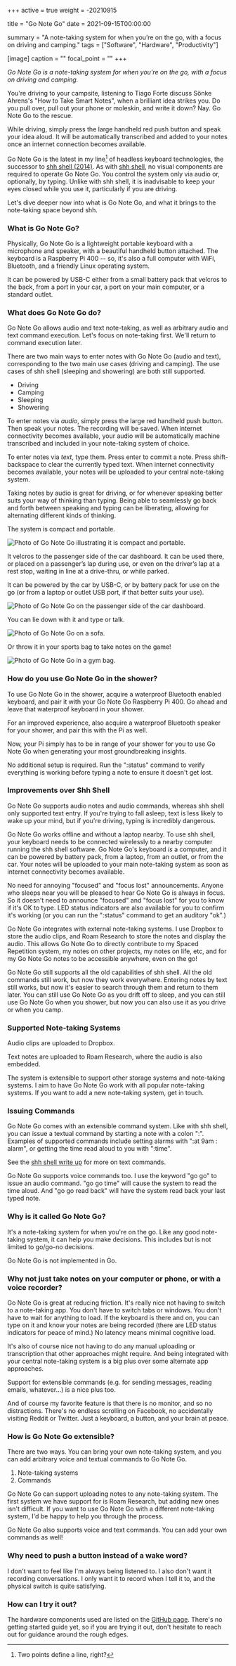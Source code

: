 +++
active = true
weight = -20210915

title = "Go Note Go"
date = 2021-09-15T00:00:00

summary = "A note-taking system for when you’re on the go, with a focus on driving and camping."
tags = ["Software", "Hardware", "Productivity"]

[image]
  caption = ""
  focal_point = ""
+++

_Go Note Go is a note-taking system for when you're on the go, with a focus on driving and camping._

You're driving to your campsite, listening to Tiago Forte discuss Sönke Ahrens's "How to Take Smart Notes", when a brilliant idea strikes you. Do you pull over, pull out your phone or moleskin, and write it down? Nay. Go Note Go to the rescue.

While driving, simply press the large handheld red push button and speak your idea aloud. It will be automatically transcribed and added to your notes once an internet connection becomes available.

Go Note Go is the latest in my line[^1] of headless keyboard technologies, the successor to [shh shell (2014)](/projects/shh-shell). As with [shh shell](/projects/shh-shell), no visual components are required to operate Go Note Go. You control the system only via audio or, optionally, by typing. Unlike with shh shell, it is inadvisable to keep your eyes closed while you use it, particularly if you are driving.

[^1]: Two points define a line, right?

Let's dive deeper now into what is Go Note Go, and what it brings to the note-taking space beyond shh.


### What is Go Note Go?

Physically, Go Note Go is a lightweight portable keyboard with a microphone and speaker, with a beautiful handheld button attached. The keyboard is a Raspberry Pi 400 -- so, it's also a full computer with WiFi, Bluetooth, and a friendly Linux operating system.

It can be powered by USB-C either from a small battery pack that velcros to the back, from a port in your car, a port on your main computer, or a standard outlet.


### What does Go Note Go do?

Go Note Go allows audio and text note-taking, as well as arbitrary audio and text command execution. Let's focus on note-taking first. We'll return to command execution later.

There are two main ways to enter notes with Go Note Go (audio and text), corresponding to the two main use cases (driving and camping). The use cases of shh shell (sleeping and showering) are both still supported.

* Driving
* Camping
* Sleeping
* Showering

To enter notes via *audio*, simply press the large red handheld push button. Then speak your notes. The recording will be saved. When internet connectivity becomes available, your audio will be automatically machine transcribed and included in your note-taking system of choice.

To enter notes via *text*, type them. Press enter to commit a note. Press shift-backspace to clear the currently typed text. When internet connectivity becomes available, your notes will be uploaded to your central note-taking system.

Taking notes by audio is great for driving, or for whenever speaking better suits your way of thinking than typing. Being able to seamlessly go back and forth between speaking and typing can be liberating, allowing for alternating different kinds of thinking.

The system is compact and portable.

![Photo of Go Note Go illustrating it is compact and portable.](gonotego-front.jpg)

It velcros to the passenger side of the car dashboard. It can be used there, or placed on a passenger’s lap during use, or even on the driver’s lap at a rest stop, waiting in line at a drive-thru, or while parked.

It can be powered by the car by USB-C, or by battery pack for use on the go (or from a laptop or outlet USB port, if that better suits your use).

![Photo of Go Note Go on the passenger side of the car dashboard.](gonotego-dashboard.jpg)

You can lie down with it and type or talk.

![Photo of Go Note Go on a sofa.](gonotego-soft.jpg)

Or throw it in your sports bag to take notes on the game!

![Photo of Go Note Go in a gym bag.](gonotego-gym-bag.jpg)


### How do you use Go Note Go in the shower?

To use Go Note Go in the shower, acquire a waterproof Bluetooth enabled keyboard, and pair it with your Go Note Go Raspberry Pi 400. Go ahead and leave that waterproof keyboard in your shower.

For an improved experience, also acquire a waterproof Bluetooth speaker for your shower, and pair this with the Pi as well.

Now, your Pi simply has to be in range of your shower for you to use Go Note Go when generating your most groundbreaking insights.

No additional setup is required. Run the ":status" command to verify everything is working before typing a note to ensure it doesn't get lost.


### Improvements over Shh Shell

Go Note Go supports audio notes and audio commands, whereas shh shell only supported text entry. If you're trying to fall asleep, text is less likely to wake up your mind, but if you're driving, typing is incredibly dangerous.

Go Note Go works offline and without a laptop nearby. To use shh shell, your keyboard needs to be connected wirelessly to a nearby computer running the shh shell software. Go Note Go's keyboard _is_ a computer, and it can be powered by battery pack, from a laptop, from an outlet, or from the car. Your notes will be uploaded to your main note-taking system as soon as internet connectivity becomes available.

No need for annoying "focused" and "focus lost" announcements. Anyone who sleeps near you will be pleased to hear Go Note Go is always in focus. So it doesn't need to announce "focused" and "focus lost" for you to know if it's OK to type. LED status indicators are also available for you to confirm it's working (or you can run the ":status" command to get an auditory "ok".)

Go Note Go integrates with external note-taking systems. I use Dropbox to store the audio clips, and Roam Research to store the notes and display the audio. This allows Go Note Go to directly contribute to my Spaced Repetition system, my notes on other projects, my notes on life, etc, and for my Go Note Go notes to be accessible anywhere, even on the go!

Go Note Go still supports all the old capabilities of shh shell. All the old commands still work, but now they work everywhere. Entering notes by text still works, but now it's easier to search through them and return to them later. You can still use Go Note Go as you drift off to sleep, and you can still use Go Note Go when you shower, but now you can also use it as you drive or when you camp.


### Supported Note-taking Systems

Audio clips are uploaded to Dropbox.

Text notes are uploaded to Roam Research, where the audio is also embedded.

The system is extensible to support other storage systems and note-taking systems. I aim to have Go Note Go work with all popular note-taking systems. If you want to add a new note-taking system, get in touch.


### Issuing Commands

Go Note Go comes with an extensible command system. Like with shh shell, you can issue a textual command by starting a note with a colon ":". Examples of supported commands include setting alarms with ":at 9am : alarm", or getting the time read aloud to you with ":time".

See the [shh shell write up](/projects/shh-shell) for more on text commands.

Go Note Go supports voice commands too. I use the keyword "go go" to issue an audio command. "go go time" will cause the system to read the time aloud. And "go go read back" will have the system read back your last typed note.


### Why is it called Go Note Go?

It's a note-taking system for when you're on the go. Like any good note-taking system, it can help you make decisions. This includes but is not limited to go/go-no decisions.

Go Note Go is not implemented in Go.


### Why not just take notes on your computer or phone, or with a voice recorder?

Go Note Go is great at reducing friction. It's really nice not having to switch to a note-taking app. You don't have to switch tabs or windows. You don't have to wait for anything to load. If the keyboard is there and on, you can type on it and know your notes are being recorded (there are LED status indicators for peace of mind.) No latency means minimal cognitive load.

It's also of course nice not having to do any manual uploading or transcription that other approaches might require. And being integrated with your central note-taking system is a big plus over some alternate app approaches.

Support for extensible commands (e.g. for sending messages, reading emails, whatever...) is a nice plus too.

And of course my favorite feature is that there is no monitor, and so no distractions. There's no endless scrolling on Facebook, no accidentally visiting Reddit or Twitter. Just a keyboard, a button, and your brain at peace.


### How is Go Note Go extensible?

There are two ways. You can bring your own note-taking system, and you can add arbitrary voice and textual commands to Go Note Go.

1. Note-taking systems
2. Commands

Go Note Go can support uploading notes to any note-taking system. The first system we have support for is Roam Research, but adding new ones isn't difficult. If you want to use Go Note Go with a different note-taking system, I'd be happy to help you through the process.

Go Note Go also supports voice and text commands. You can add your own commands as well!


### Why need to push a button instead of a wake word?

I don't want to feel like I'm always being listened to. I also don't want it recording conversations. I only want it to record when I tell it to, and the physical switch is quite satisfying.


### How can I try it out?

The hardware components used are listed on the [GitHub page](https://github.com/dbieber/GoNoteGo). There's no getting started guide yet, so if you are trying it out, don't hesitate to reach out for guidance around the rough edges.
